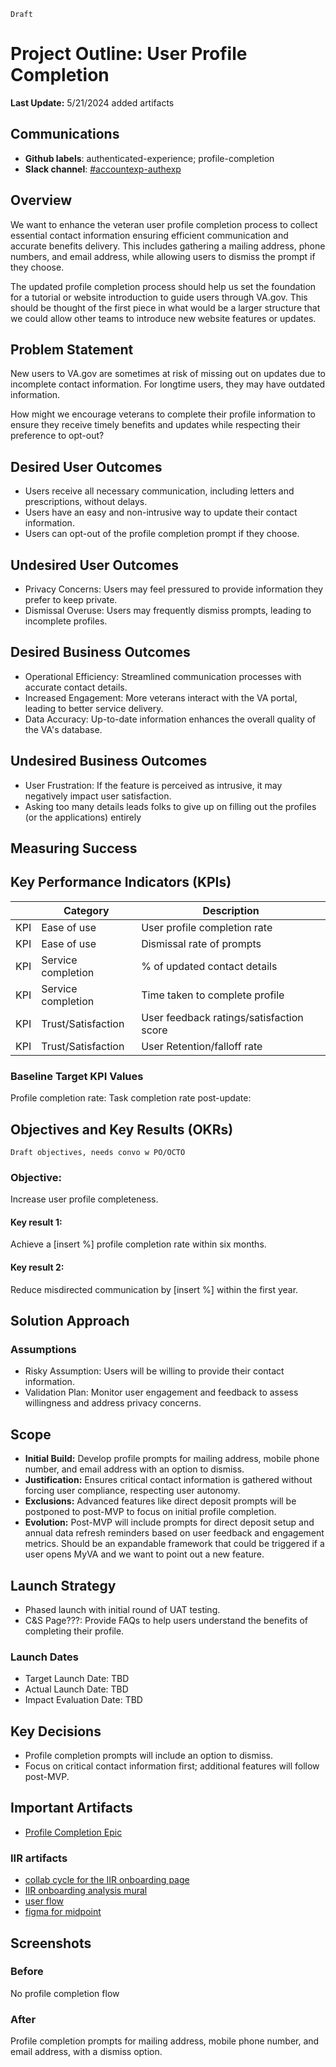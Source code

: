 `Draft`
# Project Outline: User Profile Completion

**Last Update:** 5/21/2024 added artifacts

## Communications
- **Github labels**: authenticated-experience; profile-completion
- **Slack channel**: [#accountexp-authexp](https://dsva.slack.com/channels/accountexp-authexp)

## Overview

We want to enhance the veteran user profile completion process to collect essential contact information ensuring efficient communication and accurate benefits delivery. This includes gathering a mailing address, phone numbers, and email address, while allowing users to dismiss the prompt if they choose. 

The updated profile completion process should help us set the foundation for a tutorial or website introduction to guide users through VA.gov. This should be thought of the first piece in what would be a larger structure that we could allow other teams to introduce new website features or updates.  


## Problem Statement
New users to VA.gov are sometimes at risk of missing out on updates due to incomplete contact information. For longtime users, they may have outdated information. 

How might we encourage veterans to complete their profile information to ensure they receive timely benefits and updates while respecting their preference to opt-out? 


## Desired User Outcomes
- Users receive all necessary communication, including letters and prescriptions, without delays.
- Users have an easy and non-intrusive way to update their contact information.
- Users can opt-out of the profile completion prompt if they choose.
## Undesired User Outcomes
- Privacy Concerns: Users may feel pressured to provide information they prefer to keep private.
- Dismissal Overuse: Users may frequently dismiss prompts, leading to incomplete profiles.
## Desired Business Outcomes
- Operational Efficiency: Streamlined communication processes with accurate contact details.
- Increased Engagement: More veterans interact with the VA portal, leading to better service delivery.
- Data Accuracy: Up-to-date information enhances the overall quality of the VA's database.
## Undesired Business Outcomes
- User Frustration: If the feature is perceived as intrusive, it may negatively impact user satisfaction.
- Asking too many details leads folks to give up on filling out the profiles (or the applications) entirely

## Measuring Success

## Key Performance Indicators (KPIs)
| | Category	|Description|
|---|---|---|
|KPI|	Ease of use| User profile completion rate|	Task completion rate post-update|	
|KPI| Ease of use|	Dismissal rate of prompts	|Time taken to complete profile |
|KPI|Service completion|% of updated contact details |
|KPI|Service completion|Time taken to complete profile|
|KPI|Trust/Satisfaction |User feedback ratings/satisfaction score	|
|KPI|Trust/Satisfaction |	User Retention/falloff rate|

### Baseline Target KPI Values
Profile completion rate: 
Task completion rate post-update:


## Objectives and Key Results (OKRs)
`Draft objectives, needs convo w PO/OCTO`
### Objective: 
Increase user profile completeness.
#### Key result 1: 
Achieve a [insert %] profile completion rate within six months.
#### Key result 2: 
Reduce misdirected communication by [insert %] within the first year.

## Solution Approach
### Assumptions
- Risky Assumption: Users will be willing to provide their contact information.
- Validation Plan: Monitor user engagement and feedback to assess willingness and address privacy concerns.

## Scope
- **Initial Build:** Develop profile prompts for mailing address, mobile phone number, and email address with an option to dismiss.
- **Justification:** Ensures critical contact information is gathered without forcing user compliance, respecting user autonomy.
- **Exclusions:** Advanced features like direct deposit prompts will be postponed to post-MVP to focus on initial profile completion.
- **Evolution:** Post-MVP will include prompts for direct deposit setup and annual data refresh reminders based on user feedback and engagement metrics. Should be an expandable framework that could be triggered if a user opens MyVA and we want to point out a new feature. 

## Launch Strategy
- Phased launch with initial round of UAT testing. 
- C&S Page???: Provide FAQs to help users understand the benefits of completing their profile.

### Launch Dates
- Target Launch Date: TBD
- Actual Launch Date: TBD
- Impact Evaluation Date: TBD

## Key Decisions
- Profile completion prompts will include an option to dismiss.
- Focus on critical contact information first; additional features will follow post-MVP.

## Important Artifacts 
- [Profile Completion Epic](https://github.com/department-of-veterans-affairs/va.gov-team/issues/83258)
### IIR artifacts 
- [collab cycle for the IIR onboarding page](https://github.com/department-of-veterans-affairs/va.gov-team/issues/82257)
- [IIR onboarding analysis mural](https://app.mural.co/t/departmentofveteransaffairs9999/m/departmentofveteransaffairs9999/1712608107388/80dc1be20f9ee63ac894c536ccd20d5b1cc172e1?sender=uaa72d11015d3f7c704a64191)
- [user flow](https://app.mural.co/t/departmentofveteransaffairs9999/m/departmentofveteransaffairs9999/1715019181472/206d1983971576ee7696c1984666185a2fbff545?sender=uaa72d11015d3f7c704a64191)
- [figma for midpoint](https://www.figma.com/design/CertVj7cu66kFv9TnseR30/Veteran-Onboarding?node-id=300-11104&t=Ow7esQ4gUlPtOyqr-0)

## Screenshots
### Before
No profile completion flow

### After
Profile completion prompts for mailing address, mobile phone number, and email address, with a dismiss option.

